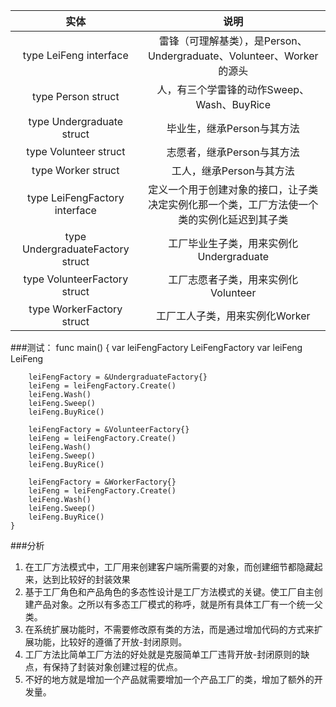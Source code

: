 实体 | 说明
:---: | :---:
type LeiFeng interface | 雷锋（可理解基类），是Person、Undergraduate、Volunteer、Worker的源头
type Person struct | 人，有三个学雷锋的动作Sweep、Wash、BuyRice
type Undergraduate struct | 毕业生，继承Person与其方法
type Volunteer struct | 志愿者，继承Person与其方法
type Worker struct | 工人，继承Person与其方法
type LeiFengFactory interface | 定义一个用于创建对象的接口，让子类决定实例化那一个类，工厂方法使一个类的实例化延迟到其子类
type UndergraduateFactory struct | 工厂毕业生子类，用来实例化Undergraduate
type VolunteerFactory struct | 工厂志愿者子类，用来实例化Volunteer
type WorkerFactory struct | 工厂工人子类，用来实例化Worker


###测试：
    func main()  {
        var leiFengFactory LeiFengFactory
        var leiFeng LeiFeng
    
        leiFengFactory = &UndergraduateFactory{}
        leiFeng = leiFengFactory.Create()
        leiFeng.Wash()
        leiFeng.Sweep()
        leiFeng.BuyRice()
    
        leiFengFactory = &VolunteerFactory{}
        leiFeng = leiFengFactory.Create()
        leiFeng.Wash()
        leiFeng.Sweep()
        leiFeng.BuyRice()
    
        leiFengFactory = &WorkerFactory{}
        leiFeng = leiFengFactory.Create()
        leiFeng.Wash()
        leiFeng.Sweep()
        leiFeng.BuyRice()
    }


###分析
1. 在工厂方法模式中，工厂用来创建客户端所需要的对象，而创建细节都隐藏起来，达到比较好的封装效果
2. 基于工厂角色和产品角色的多态性设计是工厂方法模式的关键。使工厂自主创建产品对象。之所以有多态工厂模式的称呼，就是所有具体工厂有一个统一父类。
3. 在系统扩展功能时，不需要修改原有类的方法，而是通过增加代码的方式来扩展功能，比较好的遵循了开放-封闭原则。
4. 工厂方法比简单工厂方法的好处就是克服简单工厂违背开放-封闭原则的缺点，有保持了封装对象创建过程的优点。
5. 不好的地方就是增加一个产品就需要增加一个产品工厂的类，增加了额外的开发量。